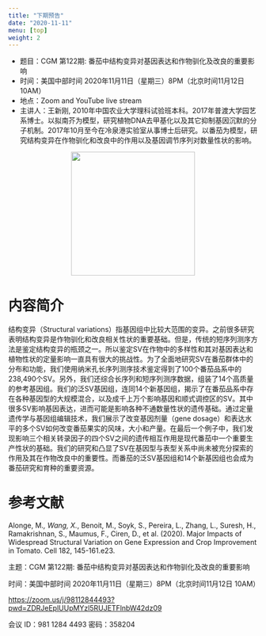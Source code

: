```yaml
---
title: "下期预告"
date: "2020-11-11"
menu: [top]
weight: 2
---
```


- 题目：CGM 第122期: 番茄中结构变异对基因表达和作物驯化及改良的重要影响
- 时间：美国中部时间 2020年11月11日（星期三）8PM（北京时间11月12日 10AM）
- 地点：Zoom and YouTube live stream
- 主讲人：王新刚, 2010年中国农业大学理科试验班本科。2017年普渡大学园艺系博士。以拟南芥为模型，研究植物DNA去甲基化以及其它抑制基因沉默的分子机制。2017年10月至今在冷泉港实验室从事博士后研究。以番茄为模型，研究结构变异在作物驯化和改良中的作用以及基因调节序列对数量性状的影响。

<div align="center">
<img src="https://i.ibb.co/6PGWc5n/1.png" height=250>
</div>


# 内容简介

结构变异（Structural variations）指基因组中比较大范围的变异。之前很多研究表明结构变异是作物驯化和改良相关性状的重要基础。但是，传统的短序列测序方法是鉴定结构变异的瓶颈之一。所以鉴定SV在作物中的多样性和其对基因表达和植物性状的定量影响一直具有很大的挑战性。为了全面地研究SV在番茄群体中的分布和功能，我们使用纳米孔长序列测序技术鉴定得到了100个番茄品系中的238,490个SV。另外，我们还综合长序列和短序列测序数据，组装了14个高质量的参考基因组。我们的泛SV基因组，连同14个新基因组，揭示了在番茄品系中存在各种基因型的大规模混合，以及成千上万个影响基因和顺式调控区的SV。其中很多SV影响基因表达，进而可能是影响各种不通数量性状的遗传基础。通过定量遗传学与基因组编辑技术，我们展示了改变基因剂量（gene dosage）和表达水平的多个SV如何改变番茄果实的风味，大小和产量。在最后一个例子中，我们发现影响三个相关转录因子的四个SV之间的遗传相互作用是现代番茄中一个重要生产性状的基础。我们的研究和凸显了SV在基因型与表型关系中尚未被充分探索的作用及其在作物改良中的重要性。而番茄的泛SV基因组和14个新基因组也会成为番茄研究和育种的重要资源。


# 参考文献

Alonge, M.*, Wang, X.*, Benoit, M., Soyk, S., Pereira, L., Zhang, L., Suresh, H., Ramakrishnan, S., Maumus, F., Ciren, D., et al. (2020). Major Impacts of Widespread Structural Variation on Gene Expression and Crop Improvement in Tomato. Cell 182, 145-161.e23.



主题：CGM 第122期: 番茄中结构变异对基因表达和作物驯化及改良的重要影响

时间：美国中部时间 2020年11月11日（星期三）8PM（北京时间11月12日 10AM）

https://zoom.us/j/98112844493?pwd=ZDRJeEplUUpMYzl5RUJETFlnbW42dz09


会议 ID：981 1284 4493
密码：358204

